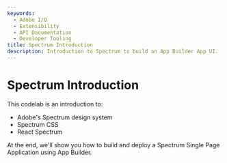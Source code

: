 ```yaml
---
keywords:
  - Adobe I/O
  - Extensibility
  - API Documentation
  - Developer Tooling
title: Spectrum Introduction
description: Introduction to Spectrum to build an App Builder App UI.
---
```


# Spectrum Introduction

This codelab is an introduction to: 

* Adobe's Spectrum design system
* Spectrum CSS 
* React Spectrum  

At the end, we'll show you how to build and deploy a Spectrum Single Page Application using App Builder.

